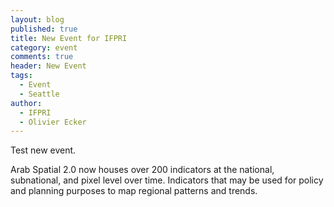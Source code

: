 ```yaml
---
layout: blog
published: true
title: New Event for IFPRI
category: event
comments: true
header: New Event
tags: 
  - Event
  - Seattle
author: 
  - IFPRI
  - Olivier Ecker
---
```


Test new event. 

Arab Spatial 2.0 now houses over 200 indicators at the national, subnational, and pixel level over time. Indicators that may be used for policy and planning purposes to map regional patterns and trends.
